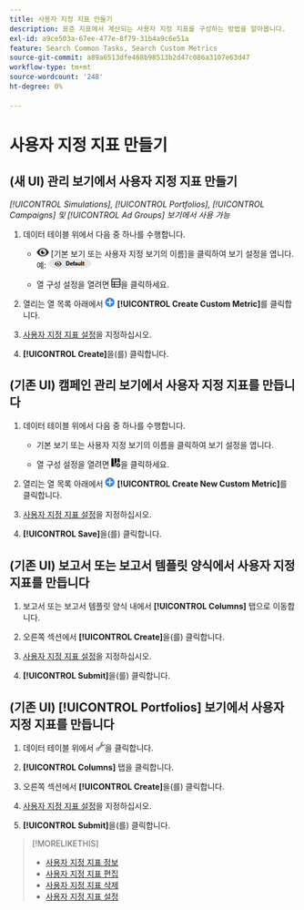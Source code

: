 ```yaml
---
title: 사용자 지정 지표 만들기
description: 표준 지표에서 계산되는 사용자 지정 지표를 구성하는 방법을 알아봅니다.
exl-id: a9ce503a-67ee-477e-8f79-31b4a9c6e51a
feature: Search Common Tasks, Search Custom Metrics
source-git-commit: a89a6513dfe468b98513b2d47c086a3107e63d47
workflow-type: tm+mt
source-wordcount: '248'
ht-degree: 0%

---
```


# 사용자 지정 지표 만들기

## (새 UI) 관리 보기에서 사용자 지정 지표 만들기

*[!UICONTROL Simulations], [!UICONTROL Portfolios], [!UICONTROL Campaigns] 및 [!UICONTROL Ad Groups] 보기에서 사용 가능*

1. 데이터 테이블 위에서 다음 중 하나를 수행합니다.

   * ![보기 선택기](/help/search-social-commerce/assets/view.png "보기 선택기") \[기본 보기 또는 사용자 지정 보기의 이름\]을 클릭하여 보기 설정을 엽니다. 예: ![예제 보기](/help/search-social-commerce/assets/view-selector-example.png "예제 보기")

   * 열 구성 설정을 열려면 ![사용자 지정 열](/help/search-social-commerce/assets/custom-columns-new.png "사용자 지정 열")을 클릭하세요.

1. 열리는 열 목록 아래에서 ![사용자 지정 지표 만들기](/help/search-social-commerce/assets/add.png "사용자 지정 지표 만들기") **[!UICONTROL Create Custom Metric]**&#x200B;를 클릭합니다.

1. [사용자 지정 지표 설정](custom-metric-settings.md)을 지정하십시오.

1. **[!UICONTROL Create]**&#x200B;을(를) 클릭합니다.

## (기존 UI) 캠페인 관리 보기에서 사용자 지정 지표를 만듭니다

1. 데이터 테이블 위에서 다음 중 하나를 수행합니다.

   * 기본 보기 또는 사용자 지정 보기의 이름을 클릭하여 보기 설정을 엽니다.

   * 열 구성 설정을 열려면 ![사용자 지정 열](/help/search-social-commerce/assets/custom-columns.png "사용자 지정 열")을 클릭하세요.

1. 열리는 열 목록 아래에서 ![새 사용자 지정 지표 만들기](/help/search-social-commerce/assets/add.png "새 사용자 지정 지표 만들기") **[!UICONTROL Create New Custom Metric]**&#x200B;를 클릭합니다.

1. [사용자 지정 지표 설정](custom-metric-settings.md)을 지정하십시오.

1. **[!UICONTROL Save]**&#x200B;을(를) 클릭합니다.

## (기존 UI) 보고서 또는 보고서 템플릿 양식에서 사용자 지정 지표를 만듭니다

1. 보고서 또는 보고서 템플릿 양식 내에서 **[!UICONTROL Columns]** 탭으로 이동합니다.

1. 오른쪽 섹션에서 **[!UICONTROL Create]**&#x200B;을(를) 클릭합니다.

1. [사용자 지정 지표 설정](custom-metric-settings.md)을 지정하십시오.

1. **[!UICONTROL Submit]**&#x200B;을(를) 클릭합니다.

## (기존 UI) [!UICONTROL Portfolios] 보기에서 사용자 지정 지표를 만듭니다

1. 데이터 테이블 위에서 ![선택한 보기 편집](/help/search-social-commerce/assets/view-settings.png "선택한 보기 편집")을 클릭합니다.

1. **[!UICONTROL Columns]** 탭을 클릭합니다.

1. 오른쪽 섹션에서 **[!UICONTROL Create]**&#x200B;을(를) 클릭합니다.

1. [사용자 지정 지표 설정](custom-metric-settings.md)을 지정하십시오.

1. **[!UICONTROL Submit]**&#x200B;을(를) 클릭합니다.

>[!MORELIKETHIS]
>
>* [사용자 지정 지표 정보](custom-metric-about.md)
>* [사용자 지정 지표 편집](custom-metric-edit.md)
>* [사용자 지정 지표 삭제](custom-metric-delete.md)
>* [사용자 지정 지표 설정](custom-metric-settings.md)
